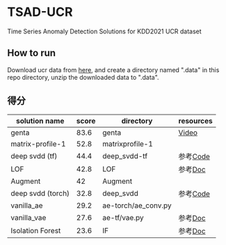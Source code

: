 # TSAD-UCR
Time Series Anomaly Detection Solutions for KDD2021 UCR dataset

## How to run
Download ucr data from [here](https://github.com/ralgond/KDD2021-UCR), and create a directory named ".data" in this repo directory,
unzip the downloaded data to ".data".

## 得分
|solution name|score|directory|resources|
|-------------|-----|---------|---------|
| genta       | 83.6|genta    |[Video](https://www.youtube.com/watch?v=J_Ebbql9jCo)|
| matrix-profile-1| 52.8| matrixprofile-1| |
| deep svdd (tf) | 44.4 | deep_svdd-tf | 参考[Code](https://github.com/lukasruff/Deep-SVDD-PyTorch)|
| LOF | 42.8 | LOF | 参考[Doc](https://scikit-learn.org/stable/modules/generated/sklearn.neighbors.LocalOutlierFactor.html) |
| Augment | 42 | Augment | |
| deep svdd (torch)  | 32.8| deep_svdd | 参考[Code](https://github.com/lukasruff/Deep-SVDD-PyTorch)|
| vanilla_ae  | 29.2| ae-torch/ae_conv.py ||
| vanilla_vae | 27.6| ae-tf/vae.py | 参考[Doc](https://keras.io/examples/generative/vae/)|
| Isolation Forest | 23.6 | IF| 参考[Doc](https://scikit-learn.org/stable/modules/generated/sklearn.ensemble.IsolationForest.html) |

